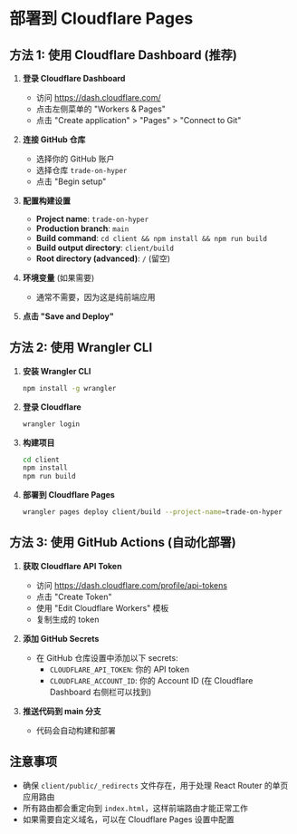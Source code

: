 # 部署到 Cloudflare Pages

## 方法 1: 使用 Cloudflare Dashboard (推荐)

1. **登录 Cloudflare Dashboard**
   - 访问 https://dash.cloudflare.com/
   - 点击左侧菜单的 "Workers & Pages"
   - 点击 "Create application" > "Pages" > "Connect to Git"

2. **连接 GitHub 仓库**
   - 选择你的 GitHub 账户
   - 选择仓库 `trade-on-hyper`
   - 点击 "Begin setup"

3. **配置构建设置**
   - **Project name**: `trade-on-hyper`
   - **Production branch**: `main`
   - **Build command**: `cd client && npm install && npm run build`
   - **Build output directory**: `client/build`
   - **Root directory (advanced)**: `/` (留空)

4. **环境变量** (如果需要)
   - 通常不需要，因为这是纯前端应用

5. **点击 "Save and Deploy"**

## 方法 2: 使用 Wrangler CLI

1. **安装 Wrangler CLI**
   ```bash
   npm install -g wrangler
   ```

2. **登录 Cloudflare**
   ```bash
   wrangler login
   ```

3. **构建项目**
   ```bash
   cd client
   npm install
   npm run build
   ```

4. **部署到 Cloudflare Pages**
   ```bash
   wrangler pages deploy client/build --project-name=trade-on-hyper
   ```

## 方法 3: 使用 GitHub Actions (自动化部署)

1. **获取 Cloudflare API Token**
   - 访问 https://dash.cloudflare.com/profile/api-tokens
   - 点击 "Create Token"
   - 使用 "Edit Cloudflare Workers" 模板
   - 复制生成的 token

2. **添加 GitHub Secrets**
   - 在 GitHub 仓库设置中添加以下 secrets:
     - `CLOUDFLARE_API_TOKEN`: 你的 API token
     - `CLOUDFLARE_ACCOUNT_ID`: 你的 Account ID (在 Cloudflare Dashboard 右侧栏可以找到)

3. **推送代码到 main 分支**
   - 代码会自动构建和部署

## 注意事项

- 确保 `client/public/_redirects` 文件存在，用于处理 React Router 的单页应用路由
- 所有路由都会重定向到 `index.html`，这样前端路由才能正常工作
- 如果需要自定义域名，可以在 Cloudflare Pages 设置中配置

